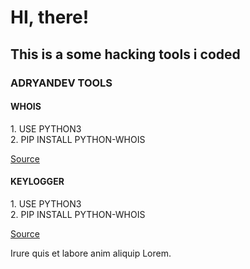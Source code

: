 # HI, there!
## This is a some hacking tools i coded


<div class='tools'>
    <h3>ADRYANDEV TOOLS</h3>
    <div class='tools-flex'>
        <div class='tool-item'>
            <h4>WHOIS</h4>
            <p>
                <span>1. USE PYTHON3</span> <br>
                <span>2. PIP INSTALL PYTHON-WHOIS</span>
            </p>
            <a href='#' class='tools-btn' target='_blank'>Source</a>
        </div>
        <div class='tool-item'>
            <h4>KEYLOGGER</h4>
            <p>
                <span>1. USE PYTHON3</span> <br>
                <span>2. PIP INSTALL PYTHON-WHOIS</span>
            </p>
            <a href='#' class='tools-btn' target='_blank'>Source</a>
        </div>
        <div class='tool-item'>
            <p>
                Irure quis et labore anim aliquip Lorem.
            </p>
        </div>
    </div>


</div>

